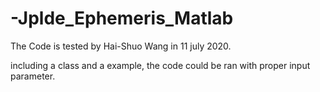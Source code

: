 # -Jplde_Ephemeris_Matlab

The Code is tested by Hai-Shuo Wang in 11 july 2020.

including a class and a example, the code could be ran with proper input parameter.
